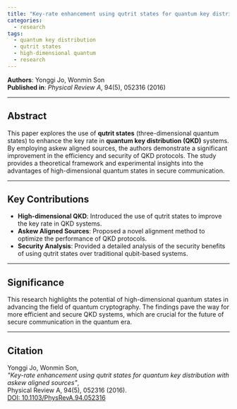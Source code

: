 ```yaml
---
title: "Key-rate enhancement using qutrit states for quantum key distribution with askew aligned sources"
categories:
  - research
tags:
  - quantum key distribution
  - qutrit states
  - high-dimensional quantum
  - research
---
```



**Authors**: Yonggi Jo, Wonmin Son  
**Published in**: *Physical Review A*, 94(5), 052316 (2016)  

---

## Abstract

This paper explores the use of **qutrit states** (three-dimensional quantum states) to enhance the key rate in **quantum key distribution (QKD)** systems. By employing askew aligned sources, the authors demonstrate a significant improvement in the efficiency and security of QKD protocols. The study provides a theoretical framework and experimental insights into the advantages of high-dimensional quantum states in secure communication.

---

## Key Contributions

- **High-dimensional QKD**: Introduced the use of qutrit states to improve the key rate in QKD systems.
- **Askew Aligned Sources**: Proposed a novel alignment method to optimize the performance of QKD protocols.
- **Security Analysis**: Provided a detailed analysis of the security benefits of using qutrit states over traditional qubit-based systems.

---

## Significance

This research highlights the potential of high-dimensional quantum states in advancing the field of quantum cryptography. The findings pave the way for more efficient and secure QKD systems, which are crucial for the future of secure communication in the quantum era.

---

## Citation

Yonggi Jo, Wonmin Son,  
*"Key-rate enhancement using qutrit states for quantum key distribution with askew aligned sources"*,  
Physical Review A, 94(5), 052316 (2016).  
[DOI: 10.1103/PhysRevA.94.052316](https://doi.org/10.1103/PhysRevA.94.052316)